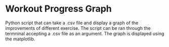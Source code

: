 # Workout Progress Graph

Python script that can take a .csv file and display a graph of the improvements of different exercise. The script can be ran through the termninal accepting a .csv file as an argument. The graph is displayed using the matplotlib. 

